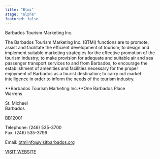 ```yaml
---
title: "Btmi"
stage: "alpha"
featured: false
---
```


Barbados Tourism Marketing Inc.

The Barbados Tourism Marketing Inc. (BTMI) functions are to
promote, assist and facilitate the efficient development of tourism; to design
and implement suitable marketing strategies for the effective promotion of the
tourism industry; to make provision for adequate and suitable air and sea
passenger transport services to and from Barbados; to encourage the
establishment of amenities and facilities necessary for the proper enjoyment of
Barbados as a tourist destination; to carry out market intelligence in order to
inform the needs of the tourism industry.

**Barbados Tourism Marketing Inc.**One Barbados Place  
Warrens

St. Michael  
Barbados

BB12001

Telephone:
(246) 535-3700  
Fax: (246) 535-3799

Email: [btmiinfo@visitbarbados.org](mailto:btmiinfo@visitbarbados.org "btmiinfo@visitbarbados.org")

[VISIT WEBSITE](https://corporate.visitbarbados.org/)